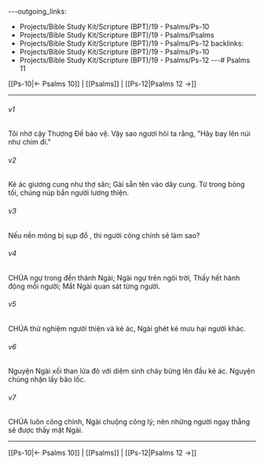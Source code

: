 ---outgoing_links:
  - Projects/Bible Study Kit/Scripture (BPT)/19 - Psalms/Ps-10
  - Projects/Bible Study Kit/Scripture (BPT)/19 - Psalms/Psalms
  - Projects/Bible Study Kit/Scripture (BPT)/19 - Psalms/Ps-12
backlinks:
  - Projects/Bible Study Kit/Scripture (BPT)/19 - Psalms/Ps-10
  - Projects/Bible Study Kit/Scripture (BPT)/19 - Psalms/Ps-12
---# Psalms 11

[[Ps-10|← Psalms 10]] | [[Psalms]] | [[Ps-12|Psalms 12 →]]
***



###### v1 
Tôi nhờ cậy Thượng Đế bảo vệ. Vậy sao ngươi hỏi ta rằng, "Hãy bay lên núi như chim đi." 

###### v2 
Kẻ ác giương cung như thợ săn; Gài sẵn tên vào dây cung. Từ trong bóng tối, chúng núp bắn người lương thiện. 

###### v3 
Nếu nền móng bị sụp đổ , thì người công chính sẽ làm sao? 

###### v4 
CHÚA ngự trong đền thánh Ngài; Ngài ngự trên ngôi trời, Thấy hết hành động mỗi người; Mắt Ngài quan sát từng người. 

###### v5 
CHÚA thử nghiệm người thiện và kẻ ác, Ngài ghét kẻ mưu hại người khác. 

###### v6 
Nguyện Ngài xối than lửa đỏ với diêm sinh cháy bừng lên đầu kẻ ác. Nguyện chúng nhận lấy bão lốc. 

###### v7 
CHÚA luôn công chính, Ngài chuộng công lý; nên những người ngay thẳng sẽ được thấy mặt Ngài.

***
[[Ps-10|← Psalms 10]] | [[Psalms]] | [[Ps-12|Psalms 12 →]]
